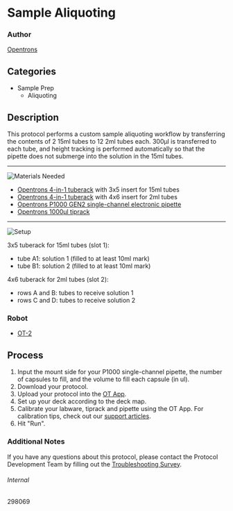 # Sample Aliquoting

### Author
[Opentrons](https://opentrons.com/)



## Categories
* Sample Prep
	* Aliquoting

## Description
This protocol performs a custom sample aliquoting workflow by transferring the contents of 2 15ml tubes to 12 2ml tubes each. 300µl is transferred to each tube, and height tracking is performed automatically so that the pipette does not submerge into the solution in the 15ml tubes.

---
![Materials Needed](https://s3.amazonaws.com/opentrons-protocol-library-website/custom-README-images/001-General+Headings/materials.png)

* [Opentrons 4-in-1 tuberack](https://shop.opentrons.com/collections/verified-labware/products/tube-rack-set-1) with 3x5 insert for 15ml tubes
* [Opentrons 4-in-1 tuberack](https://shop.opentrons.com/collections/verified-labware/products/tube-rack-set-1) with 4x6 insert for 2ml tubes
* [Opentrons P1000 GEN2 single-channel electronic pipette](https://shop.opentrons.com/collections/ot-2-pipettes/products/single-channel-electronic-pipette?variant=5984549142557)
* [Opentrons 1000µl tiprack](https://shop.opentrons.com/collections/opentrons-tips/products/opentrons-1000ul-tips)

---
![Setup](https://s3.amazonaws.com/opentrons-protocol-library-website/custom-README-images/001-General+Headings/Setup.png)

3x5 tuberack for 15ml tubes (slot 1):
* tube A1: solution 1 (filled to at least 10ml mark)
* tube B1: solution 2 (filled to at least 10ml mark)

4x6 tuberack for 2ml tubes (slot 2):
* rows A and B: tubes to receive solution 1
* rows C and D: tubes to receive solution 2

### Robot
* [OT-2](https://opentrons.com/ot-2)

## Process
1. Input the mount side for your P1000 single-channel pipette, the number of capsules to fill, and the volume to fill each capsule (in ul).
2. Download your protocol.
3. Upload your protocol into the [OT App](https://opentrons.com/ot-app).
4. Set up your deck according to the deck map.
5. Calibrate your labware, tiprack and pipette using the OT App. For calibration tips, check out our [support articles](https://support.opentrons.com/en/collections/1559720-guide-for-getting-started-with-the-ot-2).
6. Hit "Run".

### Additional Notes
If you have any questions about this protocol, please contact the Protocol Development Team by filling out the [Troubleshooting Survey](https://protocol-troubleshooting.paperform.co/).

###### Internal
298069
